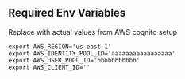## Required Env Variables
Replace with actual values from AWS cognito setup
```
export AWS_REGION='us-east-1'
export AWS_IDENTITY_POOL_ID='aaaaaaaaaaaaaaaaa'
export AWS_USER_POOL_ID='bbbbbbbbbbb'
export AWS_CLIENT_ID=''
```
